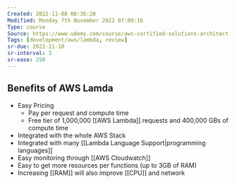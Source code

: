 ```yaml
---
Created: 2022-11-08 08:36:20
Modified: Monday 7th November 2022 07:09:16
Type: course
Source: https://www.udemy.com/course/aws-certified-solutions-architect-associate-saa-c01/?xref=E0Aed11STH4LPUQvCz0GJFABTmM=
Tags: [development/aws/lambda, review]
sr-due: 2022-11-10
sr-interval: 3
sr-ease: 250
---
```


## Benefits of AWS Lamda

- Easy Pricing
    - Pay per request and compute time
    - Free tier of 1,000,000 [[AWS Lambda]] requests and 400,000 GBs of compute time
- Integrated with the whole AWS Stack
- Integrated with many [[Lambda Language Support|programming languages]]
- Easy monitoring through [[AWS Cloudwatch]]
- Easy to get more resources per functions (up to 3GB of RAM)
- Increasing [[RAM]] will also improve [[CPU]] and network